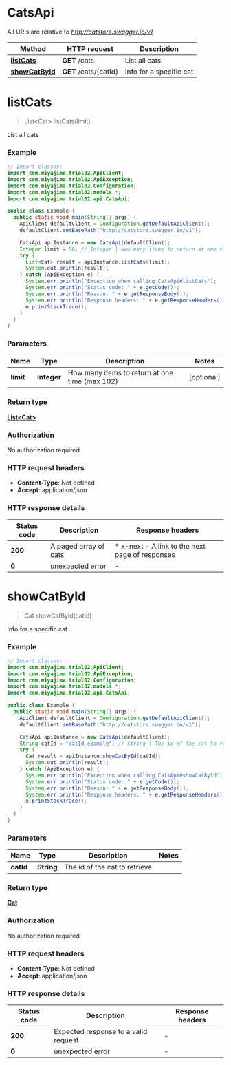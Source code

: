 # CatsApi

All URIs are relative to *http://catstore.swagger.io/v1*

| Method | HTTP request | Description |
|------------- | ------------- | -------------|
| [**listCats**](CatsApi.md#listCats) | **GET** /cats | List all cats |
| [**showCatById**](CatsApi.md#showCatById) | **GET** /cats/{catId} | Info for a specific cat |


<a id="listCats"></a>
# **listCats**
> List&lt;Cat&gt; listCats(limit)

List all cats

### Example
```java
// Import classes:
import com.miyajima.trial02.ApiClient;
import com.miyajima.trial02.ApiException;
import com.miyajima.trial02.Configuration;
import com.miyajima.trial02.models.*;
import com.miyajima.trial02.api.CatsApi;

public class Example {
  public static void main(String[] args) {
    ApiClient defaultClient = Configuration.getDefaultApiClient();
    defaultClient.setBasePath("http://catstore.swagger.io/v1");

    CatsApi apiInstance = new CatsApi(defaultClient);
    Integer limit = 56; // Integer | How many items to return at one time (max 102)
    try {
      List<Cat> result = apiInstance.listCats(limit);
      System.out.println(result);
    } catch (ApiException e) {
      System.err.println("Exception when calling CatsApi#listCats");
      System.err.println("Status code: " + e.getCode());
      System.err.println("Reason: " + e.getResponseBody());
      System.err.println("Response headers: " + e.getResponseHeaders());
      e.printStackTrace();
    }
  }
}
```

### Parameters

| Name | Type | Description  | Notes |
|------------- | ------------- | ------------- | -------------|
| **limit** | **Integer**| How many items to return at one time (max 102) | [optional] |

### Return type

[**List&lt;Cat&gt;**](Cat.md)

### Authorization

No authorization required

### HTTP request headers

 - **Content-Type**: Not defined
 - **Accept**: application/json

### HTTP response details
| Status code | Description | Response headers |
|-------------|-------------|------------------|
| **200** | A paged array of cats |  * x-next - A link to the next page of responses <br>  |
| **0** | unexpected error |  -  |

<a id="showCatById"></a>
# **showCatById**
> Cat showCatById(catId)

Info for a specific cat

### Example
```java
// Import classes:
import com.miyajima.trial02.ApiClient;
import com.miyajima.trial02.ApiException;
import com.miyajima.trial02.Configuration;
import com.miyajima.trial02.models.*;
import com.miyajima.trial02.api.CatsApi;

public class Example {
  public static void main(String[] args) {
    ApiClient defaultClient = Configuration.getDefaultApiClient();
    defaultClient.setBasePath("http://catstore.swagger.io/v1");

    CatsApi apiInstance = new CatsApi(defaultClient);
    String catId = "catId_example"; // String | The id of the cat to retrieve
    try {
      Cat result = apiInstance.showCatById(catId);
      System.out.println(result);
    } catch (ApiException e) {
      System.err.println("Exception when calling CatsApi#showCatById");
      System.err.println("Status code: " + e.getCode());
      System.err.println("Reason: " + e.getResponseBody());
      System.err.println("Response headers: " + e.getResponseHeaders());
      e.printStackTrace();
    }
  }
}
```

### Parameters

| Name | Type | Description  | Notes |
|------------- | ------------- | ------------- | -------------|
| **catId** | **String**| The id of the cat to retrieve | |

### Return type

[**Cat**](Cat.md)

### Authorization

No authorization required

### HTTP request headers

 - **Content-Type**: Not defined
 - **Accept**: application/json

### HTTP response details
| Status code | Description | Response headers |
|-------------|-------------|------------------|
| **200** | Expected response to a valid request |  -  |
| **0** | unexpected error |  -  |

